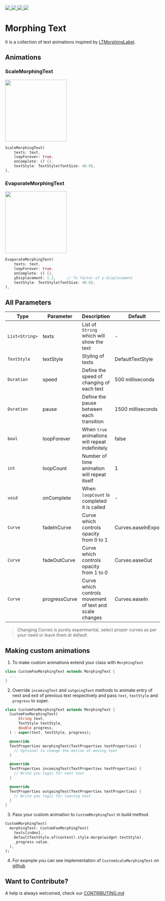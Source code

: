 <div>
   <a href="https://github.com/SirusCodes/morphing_text/blob/master/LICENSE">
   <img src="https://img.shields.io/github/license/SirusCodes/morphing_text" >
   </a>

   <a href="https://pub.dev/packages/morphing_text">
   <img src="https://img.shields.io/pub/v/morphing_text" >
   </a>

   <a href="https://github.com/SirusCodes/morphing_text/issues">
   <img src="https://img.shields.io/github/issues/SirusCodes/morphing_text" >
   </a>

   <a href="https://github.com/SirusCodes/morphing_text">
   <img src="https://img.shields.io/github/stars/SirusCodes/morphing_text" >
   </a>
</div>

# Morphing Text

It is a collection of text animations inspired by [LTMorphingLabel](https://github.com/lexrus/LTMorphingLabel).

## Animations

### ScaleMorphingText

<img src="https://github.com/SirusCodes/morphing_text/blob/master/display/scale.gif?raw=true" height=200px>

```dart
ScaleMorphingText(
    texts: text,
    loopForever: true,
    onComplete: () {},
    textStyle: TextStyle(fontSize: 40.0),
),
```

### EvaporateMorphingText

<img src="https://github.com/SirusCodes/morphing_text/blob/master/display/evaporate.gif?raw=true" height=200px>

```dart
EvaporateMorphingText(
    texts: text,
    loopForever: true,
    onComplete: () {},
    yDisplacement: 1.2,     // To factor of y-displacement
    textStyle: TextStyle(fontSize: 40.0),
),
```

## All Parameters

| Type | Parameter | Description | Default |
|--|--|--|--|
| `List<String>` | texts | List of `String` which will show the text | - |
| `TextStyle` | textStyle | Styling of texts | DefaultTextStyle |
| `Duration` | speed | Define the speed of changing of each text | 500 milliseconds |
| `Duration` | pause | Define the pause between each transition | 1500 milliseconds |
| `bool` | loopForever | When `true` animations will repeat indefinitely | false |
| `int` | loopCount | Number of time animation will repeat itself | 1 |
| `void` | onComplete | When `loopCount` is completed it is called  | - |
| `Curve` | fadeInCurve | Curve which controls opacity from 0 to 1 | Curves.easeInExpo |
| `Curve` | fadeOutCurve | Curve which controls opacity from 1 to 0 | Curves.easeOut |
| `Curve` | progressCurve | Curve which controls movement of text and scale changes | Curves.easeIn |

> Changing Curves is purely experimental, select proper curves as per your need or leave them at default

## Making custom animations

1. To make custom animations extend your class with `MorphingText`

```dart
class CustomFooMorphingText extends MorphingText {
  ...
}
```
2. Override `incomingText` and `outgoingText` methods to animate entry of next and exit of previous text respectively and pass `text`, `textStyle` and `progress` to super.

```dart
class CustomFooMorphingText extends MorphingText {
  CustomFooMorphingText(
      String text,
      TextStyle textStyle,
      double progress,
  ) : super(text, textStyle, progress);

  @override
  TextProperties morphingText(TextProperties textProperties) {
    // Optional to change the motion of moving text
  }

  @override
  TextProperties incomingText(TextProperties textProperties) {
    // Write you logic for next text
  }

  @override
  TextProperties outgoingText(TextProperties textProperties) {
    // Write you logic for leaving text
  }
}
```

3. Pass your custom animation to `CustomMorphingText` in build method.

```dart
CustomMorphingText(
  morphingText: CustomFooMorphingText(
    texts[index],
    DefaultTextStyle.of(context).style.merge(widget.textStyle),
    _progress.value,
  ),
);
```

4. For example you can see implementation of `CustomScaleMorphingText` on [github](https://github.com/SirusCodes/morphing_text/blob/master/lib/src/scale.dart#L178)

## Want to Contribute?
A help is always welcomed, check our [CONTRIBUTING.md](https://github.com/SirusCodes/morphing_text/blob/master/CONTRIBUTING.md)
